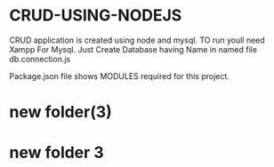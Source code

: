 # CRUD-USING-NODEJS

CRUD application is created using node and mysql.
TO run youll need Xampp For Mysql.
Just Create Database having Name in named file db.connection.js 

Package.json file shows MODULES required for this project.



# new folder(3)
# new folder 3
